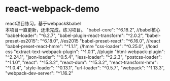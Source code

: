 # react-webpack-demo
react项目练习，基于webpack&amp;babel  
本项目一直更新，还未完成，练习项目。
    "babel-core": "^6.18.2",   //babel核心
    "babel-loader": "^6.2.7",
    "babel-plugin-react-transform": "^2.0.2",
    "babel-preset-es2015": "^6.18.0",   //es2015
    "babel-preset-react": "^6.16.0",    //react
    "babel-preset-react-hmre": "^1.1.1",  //hmre
    "css-loader": "^0.25.0",             //load css
    "extract-text-webpack-plugin": "^1.0.1",   //plugin
    "html-webpack-plugin": "^2.24.1",
    "json-loader": "^0.5.4",
    "less-loader": "^2.2.3",
    "postcss-loader": "^1.1.0",
    "react": "^15.3.2",
    "react-dom": "^15.3.2",
    "react-transform-hmr": "^1.0.4",
    "style-loader": "^0.13.1",
    "url-loader": "^0.5.7",
    "webpack": "^1.13.3",
    "webpack-dev-server": "^1.16.2"
